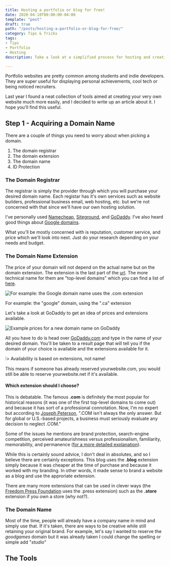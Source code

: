 ```yaml
---
title: Hosting a portfolio or blog for free!
date: 2020-04-18T00:00:00-04:00
template: "post"
draft: true
path: "/posts/hosting-a-portfolio-or-blog-for-free/"
category: Tips & Tricks
tags:
- Tips
- Portfolio
- Hosting
description: Take a look at a simplified process for hosting and creating your own portfolio or blog. Ideal for students, small indie studios, etc. Perfect for showcasing your work!

---
```

Portfolio websites are pretty common among students and indie developers. They are super useful for displaying personal achievements, cool tech or being noticed recruiters.

Last year I found a neat collection of tools aimed at creating your very own website much more easily, and I decided to write up an article about it. I hope you'll find this useful.

## Step 1 - Acquiring a Domain Name

There are a couple of things you need to worry about when picking a domain.

1. The domain registrar
2. The domain extension
3. The domain name
4. ID Protection

### The Domain Registrar

The registrar is simply the provider through which you will purchase your desired domain name. Each registar has it's own services such as website builders, professional business email, web hosting, etc. but we're not concerned with that since we'll have our own hosting solution.

I've personally used [Namecheap](https://www.namecheap.com), [Siteground](http://www.siteground.com), and [GoDaddy](https://godaddy.com). I've also heard good things about [Google domains](https://domains.google/).

What you'll be mostly concerned with is reputation, customer service, and price which we'll look into next. Just do your research depending on your needs and budget.

### The Domain Name Extension

The price of your domain will not depend on the actual name but on the domain extension. The extension is the last part of the [url](https://en.wikipedia.org/wiki/URL). The more technical name for them are "top-level domains" which you can find a list of [here](http://data.iana.org/TLD/tlds-alpha-by-domain.txt).

<img src="/media/GoogleURL.png" alt="For example: the Google domain name uses the .com extension"/> <figcaption> For example: the "google" domain, using the ".ca" extension </figcaption>

Let's take a look at GoDaddy to get an idea of prices and extensions available.

<img src="https://media.giphy.com/media/d8LCsdR75mFEYRc6yX/source.gif" alt="Example prices for a new domain name on GoDaddy"/>

All you have to do is head over [GoDaddy.com](https://www.godaddy.com) and type in the name of your desired domain. You'll be taken to a result page that will tell you if the domain of your choice is available and the extensions available for it. 

❕> Availability is based on extensions, not name!

This means if someone has already reserved yourwebsite.com, you would still be able to reserve yourwebsite.net if it's available.

#### Which extension should I choose?

This is debatable. The famous **.com** is definitely the most popular for historical reasons (it was one of the first top-level domains to come out) and because it has sort of a professional connotation. Now, I'm no expert but according to [Joseph Peterson](https://www.startups.com/community/experts/10652/josephpeterson),
".COM isn't always the only answer. But for global or U.S.-based projects, a business must seriously evaluate any decision to neglect .COM."

Some of the issues he mentions are brand protection, search-engine competition, perceived amateurishness versus professionalism, familiarity, memorability, and permanence ([for a more detailed explanation](https://www.startups.com/community/questions/2184/how-important-is-it-to-have-a-com-domain-when-starting-up-a-business)).

While this is certainly sound advice, I don't deal in absolutes, and so I believe there are certainly exceptions. This blog uses the **.blog** extension simply because it was cheaper at the time of purchase and because it worked with my branding. In other words, it made sense to brand a website as a blog and use the approriate extension.

There are many more extensions that can be used in clever ways (the [Freedom Press Foundation](https://freedom.press) uses the .press extension) such as the **.store** extension if you own a store (why not?).

### The Domain Name

Most of the time, people will already have a company name in mind and simply use that. If it's taken, there are ways to be creative while still retaining your original brand. For example, let's say I wanted to reserve the *goodgames* domain but it was already taken I could change the spelling or simple add "*studio*"

## The Tools